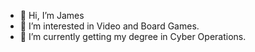 - 👋 Hi, I’m James
- 👀 I’m interested in Video and Board Games.
- 🌱 I’m currently getting my degree in Cyber Operations.

<!---
Phantomghost01/Phantomghost01 is a ✨ special ✨ repository because its `README.md` (this file) appears on your GitHub profile.
You can click the Preview link to take a look at your changes.
--->
